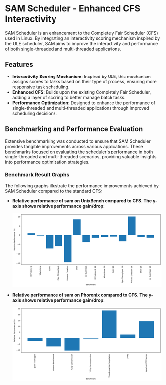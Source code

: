 # SAM Scheduler - Enhanced CFS Interactivity

SAM Scheduler is an enhancement to the Completely Fair Scheduler (CFS) used in Linux. By integrating an interactivity scoring mechanism inspired by the ULE scheduler, SAM aims to improve the interactivity and performance of both single-threaded and multi-threaded applications.

## Features

- **Interactivity Scoring Mechanism**: Inspired by ULE, this mechanism assigns scores to tasks based on their type of process, ensuring more responsive task scheduling.
- **Enhanced CFS**: Builds upon the existing Completely Fair Scheduler, adding a layer of scoring to better manage batch tasks.
- **Performance Optimization**: Designed to enhance the performance of single-threaded and multi-threaded applications through improved scheduling decisions.

## Benchmarking and Performance Evaluation

Extensive benchmarking was conducted to ensure that SAM Scheduler provides tangible improvements across various applications. These benchmarks focused on evaluating the scheduler's performance in both single-threaded and multi-threaded scenarios, providing valuable insights into performance optimization strategies.

### Benchmark Result Graphs

The following graphs illustrate the performance improvements achieved by SAM Scheduler compared to the standard CFS:

- **Relative performance of sam on UnixBench compared to CFS. The y-axis shows relative performance gain/drop**:
  
  ![Single-Threaded Performance](https://github.com/ManojN22/SAM-Enhancing-the-responsiveness-of-the-Linux-CFS-scheduler-C-/blob/main/performance%20(1).png)
  
- **Relative performance of sam on Phoronix compared to CFS. The y-axis shows relative performance gain/drop**:
  
  ![Multi-Threaded Performance](https://github.com/ManojN22/SAM-Enhancing-the-responsiveness-of-the-Linux-CFS-scheduler-C-/blob/main/performance2%20(1).png)
  
